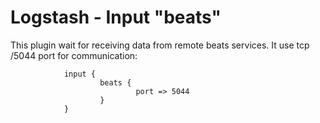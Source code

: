 # Logstash - Input "beats" #

This plugin wait for receiving data from remote beats services. It use tcp
/5044 port for communication:

                input {
                        beats {
                                port => 5044
                        }
                }
